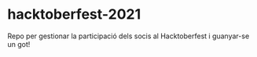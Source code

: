 # hacktoberfest-2021
Repo per gestionar la participació dels socis al Hacktoberfest i guanyar-se un got!
